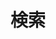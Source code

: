 ---
# https://github.com/adityatelange/hugo-PaperMod/wiki/Features#search-page
title: "検索"
layout: "search" # necessary
# url: "/archive"
# description: "Description for Search"
summary: "search"
placeholder: "..."
---